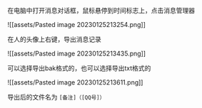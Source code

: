 
在电脑中打开消息对话框，鼠标悬停到时间标志上，点击消息管理器

![[assets/Pasted image 20230125213254.png]]

在人的头像上右键，导出消息记录

![[assets/Pasted image 20230125213435.png]]

可以选择导出bak格式的，也可以选择导出txt格式的

![[assets/Pasted image 20230125213611.png]]

导出后的文件名为 `[备注]（[QQ号]）`